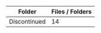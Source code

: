 | Folder       |   Files / Folders |
|--------------|-------------------|
| Discontinued |                14 |